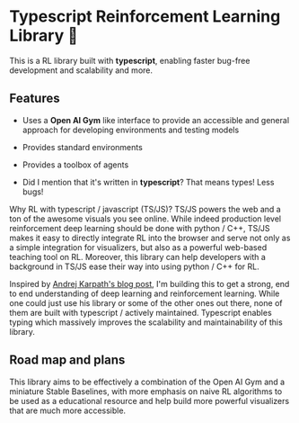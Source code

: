 # Typescript Reinforcement Learning Library 🤖

This is a RL library built with **typescript**, enabling faster bug-free development and scalability and more.

## Features

- Uses a **Open AI Gym** like interface to provide an accessible and general approach for developing environments and testing models

- Provides standard environments

- Provides a toolbox of agents

- Did I mention that it's written in **typescript**? That means types! Less bugs!

Why RL with typescript / javascript (TS/JS)? TS/JS powers the web and a ton of the awesome visuals you see online. 
While indeed production level reinforcement deep learning should be done with python / C++, TS/JS makes it easy to directly integrate RL 
into the browser and serve not only as a simple integration for visualizers, but also as a powerful web-based teaching tool on RL. Moreover, this library can help developers with a background in TS/JS ease their way into using python / C++ for RL.

Inspired by [Andrej Karpath's blog post](http://karpathy.github.io/2016/05/31/rl/), I'm building this to get a strong, end to end understanding of deep learning and reinforcement learning. While one could just use his library or some of the other ones out there, none of them are built with typescript / actively maintained. Typescript enables typing which massively improves the scalability and maintainability of this library.

## Road map and plans

This library aims to be effectively a combination of the Open AI Gym and a miniature Stable Baselines, with more emphasis on naive RL algorithms to be used as a educational resource and help build more powerful visualizers that are much more accessible.